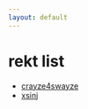 ```yaml
---
layout: default
---
```


# rekt list

* [crayze4swayze](http://steamcommunity.com/id/Crayze4Swayze)
* [xsinj](https://steamcommunity.com/id/Xsinj)
